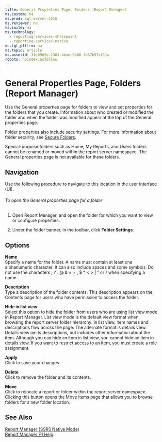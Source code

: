 ```yaml
---
title: General Properties Page, Folders (Report Manager)
ms.custom: na
ms.prod: sql-server-2016
ms.reviewer: na
ms.suite: na
ms.technology: 
  - reporting-services-sharepoint
  - reporting-services-native
ms.tgt_pltfrm: na
ms.topic: article
ms.assetid: 31d99d9b-2303-4bae-9466-fb67b97cf11a
robots: noindex,nofollow
---
```

# General Properties Page, Folders (Report Manager)
  Use the General properties page for folders to view and set properties for the folders that you create. Information about who created or modified the folder and when the folder was modified appear at the top of the General properties page.  
  
 Folder properties also include security settings. For more information about folder security, see [Secure Folders](../../Topics/TopicNameNotContainA/Secure-Folders.md).  
  
 Special-purpose folders such as Home, My Reports, and Users folders cannot be renamed or moved within the report server namespace. The General properties page is not available for these folders.  
  
## Navigation  
 Use the following procedure to navigate to this location in the user interface (UI).  
  
###### To open the General properties page for a folder  
  
1.  Open Report Manager, and open the folder for which you want to view or configure properties.  
  
2.  Under the folder banner, in the toolbar, click **Folder Settings**.  
  
## Options  
 **Name**  
 Specify a name for the folder. A name must contain at least one alphanumeric character. It can also include spaces and some symbols. Do not use the characters ; ? : @ & = + , $ * < > | " or / when specifying a name.  
  
 **Description**  
 Type a description of the folder contents. This description appears on the Contents page for users who have permission to access the folder.  
  
 **Hide in list view**  
 Select this option to hide the folder from users who are using list view mode in Report Manager. List view mode is the default view format when browsing the report server folder hierarchy. In list view, item names and descriptions flow across the page. The alternate format is details view. Details view omits descriptions, but includes other information about the item. Although you can hide an item in list view, you cannot hide an item in details view. If you want to restrict access to an item, you must create a role assignment.  
  
 **Apply**  
 Click to save your changes.  
  
 **Delete**  
 Click to remove the folder and its contents.  
  
 **Move**  
 Click to relocate a report or folder within the report server namespace. Clicking this button opens the Move Items page that allows you to browse folders for a new folder location.  
  
## See Also  
 [Report Manager  &#40;SSRS Native Mode&#41;](../../Topics/TopicNameNotContainA/Report-Manager---SSRS-Native-Mode-.md)   
 [Report Manager F1 Help](../../Topics/TopicNameNotContainA/Report-Manager-F1-Help.md)  
  
  